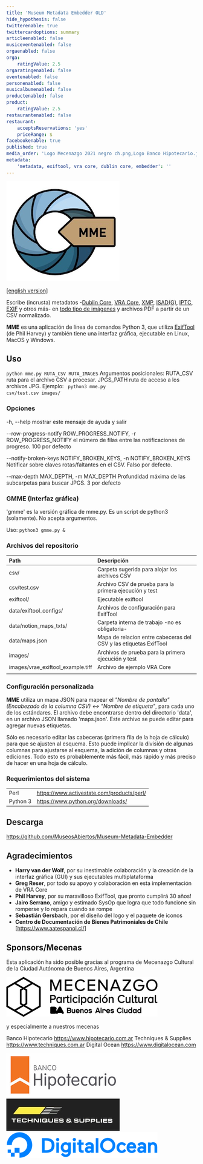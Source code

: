 ```yaml
---
title: 'Museum Metadata Embedder OLD'
hide_hypothesis: false
twitterenable: true
twittercardoptions: summary
articleenabled: false
musiceventenabled: false
orgaenabled: false
orga:
    ratingValue: 2.5
orgaratingenabled: false
eventenabled: false
personenabled: false
musicalbumenabled: false
productenabled: false
product:
    ratingValue: 2.5
restaurantenabled: false
restaurant:
    acceptsReservations: 'yes'
    priceRange: $
facebookenable: true
published: true
media_order: 'Logo Mecenazgo 2021 negro ch.png,Logo Banco Hipotecario.jpg,Logo Techniques.jpg,DO_Logo_Horizontal_Blue.png,mme-logo-300.jpg'
metadata:
    'metadata, exiftool, vra core, dublin core, embedder': ''
---
```


![mme-logo-300](mme-logo-300.jpg "mme-logo-300")

[[english version]](https://docs.museosabiertos.org/en/museum-metadata-embedder)

Escribe (incrusta) metadatos -[Dublin Core](https://dublincore.org/specifications/dublin-core/), [VRA Core](https://core.vraweb.org/), [XMP](https://www.adobe.com/products/xmp.html), [ISAD(G)](https://www.ica.org/sites/default/files/CBPS_2000_Guidelines_ISAD(G)_Second-edition_EN.pdf), [IPTC](https://iptc.org/standards/photo-metadata/), [EXIF](https://docs.fileformat.com/image/exif/) y otros más- en [todo tipo de imágenes](https://exiftool.org/#supported) y archivos PDF a partir de un CSV normalizado.

**MME** es una aplicación de línea de comandos Python 3, que utiliza [ExifTool](https://exiftool.org/) (de Phil Harvey) y también tiene una interfaz gráfica, ejecutable en Linux, MacOS y Windows.

## Uso
<code>python mme.py RUTA_CSV RUTA_IMAGES</code>
Argumentos posicionales: RUTA_CSV ruta para el archivo CSV a procesar. JPGS_PATH ruta de acceso a los archivos JPG.
Ejemplo: <code> python3 mme.py csv/test.csv images/</code>

### Opciones
-h, --help mostrar este mensaje de ayuda y salir

--row-progress-notify ROW_PROGRESS_NOTIFY, -r ROW_PROGRESS_NOTIFY
el número de filas entre las notificaciones de progreso. 100 por defecto

--notify-broken-keys NOTIFY_BROKEN_KEYS, -n NOTIFY_BROKEN_KEYS
Notificar sobre claves rotas/faltantes en el CSV. Falso por defecto.

--max-depth MAX_DEPTH, -m MAX_DEPTH
Profundidad máxima de las subcarpetas para buscar JPGS. 3 por defecto

### GMME (Interfaz gráfica)
'gmme' es la versión gráfica de mme.py. Es un script de python3 (solamente). No acepta argumentos.

Uso:
<code>python3 gmme.py & </code>

### Archivos del repositorio
| Path                              | Descripción                                                       |
| :-------------------------------- | :---------------------------------------------------------------- |
| csv/                               | Carpeta sugerida para alojar los archivos CSV                     |
| csv/test.csv                      | Archivo CSV de prueba para la primera ejecución y test            |
| exiftool/                          | Ejecutable exiftool                                               |
| data/exiftool_configs/             | Archivos de configuración para ExifTool                           |
| data/notion_maps_txts/             | Carpeta interna de trabajo -no es obligatoria-                    |
| data/maps.json                    | Mapa de relacion entre cabeceras del CSV y las etiquetas ExifTool |
| images/                            | Archivos de prueba para la primera ejecución y test               |
| images/vrae_exiftool_example.tiff | Archivo de ejemplo VRA Core                                       |
|                                   |                                                                   |

### Configuración personalizada
**MME** utiliza un mapa JSON para mapear el _"Nombre de pantalla" (Encabezado de la columna CSV) <-> "Nombre de etiqueta"_, para cada uno de los estándares. El archivo debe encontrarse dentro del directorio 'data', en un archivo JSON llamado 'maps.json'.
Este archivo se puede editar para agregar nuevas etiquetas.

Sólo es necesario editar las cabeceras (primera fila de la hoja de cálculo) para que se ajusten al esquema. Esto puede implicar la división de algunas columnas para ajustarse al esquema, la adición de columnas y otras ediciones. Todo esto es probablemente más fácil, más rápido y más preciso de hacer en una hoja de cálculo.

### Requerimientos del sistema
|          |                                             |
| -------- | ------------------------------------------- |
| Perl     | https://www.activestate.com/products/perl/  |
| Python 3 | https://www.python.org/downloads/ |

## Descarga
https://github.com/MuseosAbiertos/Museum-Metadata-Embedder

## Agradecimientos
* **Harry van der Wolf**, por su inestimable colaboración y la creación de la interfaz gráfica (GUI) y sus ejecutables multiplataforma
* **Greg Reser**, por todo su apoyo y colaboración en esta implementación de VRA Core
* **Phil Harvey**, por su maravilloso ExifTool, que pronto cumplirá 30 años!
* **Jairo Serrano**, amigo y estimado SysOp que logra que todo funcione sin romperse y lo repara cuando se rompe
* **Sebastián Gersbach**, por el diseño del logo y el paquete de iconos
* **Centro de Documentación de Bienes Patrimoniales de Chile** [https://www.aatespanol.cl/]

## Sponsors/Mecenas
Esta aplicación ha sido posible gracias al programa de Mecenazgo Cultural de la Ciudad Autónoma de Buenos Aires, Argentina

![Logo%20Mecenazgo%202021%20negro%20ch](Logo%20Mecenazgo%202021%20negro%20ch.png "Logo%20Mecenazgo%202021%20negro%20ch")

y especialmente a nuestros mecenas

Banco Hipotecario https://www.hipotecario.com.ar
Techniques & Supplies https://www.techniques.com.ar
Digital Ocean https://www.digitalocean.com

![Logo%20Banco%20Hipotecario](Logo%20Banco%20Hipotecario.jpg "Logo%20Banco%20Hipotecario")
![Logo%20Techniques](Logo%20Techniques.jpg "Logo%20Techniques")
![DO_Logo_Horizontal_Blue](DO_Logo_Horizontal_Blue.png "DO_Logo_Horizontal_Blue")